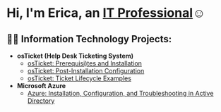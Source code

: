 <h1>Hi, I'm Erica, an <a href="https://linkedin.com/in/erica-guzman-004a24164">IT Professional</a>☺</h1>

<h2>👨‍💻 Information Technology Projects:</h2>

- <b>osTicket (Help Desk Ticketing System)</b>
  - [osTicket: Prerequisi)tes and Installation](https://github.com/eri9898/osticket-prereqs)
  - [osTicket: Post-Installation Configuration](https://github.com/Eri9898/PostInstallationOSTIcket)
  - [osTicket: Ticket Lifecycle Examples](https://github.com/eri9898/ticket-lifecycle)
- <b>Microsoft Azure</b>
  - [Azure: Installation, Configuration, and Troubleshooting in Active Directory](https://github.com/Eri9898/Active-Directory-Installation-Configuration-and-Troubleshooting)

